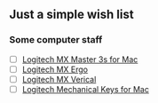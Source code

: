 ## Just a simple wish list
### Some computer staff
- [ ] [Logitech MX Master 3s for Mac](https://www.logitech.com/en-eu/products/mice/mx-master-3s-mac-bluetooth-mouse.910-006572.html)
- [ ] [Logitech MX Ergo](https://www.logitech.com/en-eu/products/mice/mx-ergo-wireless-trackball-mouse.910-005179.html)
- [ ] [Logitech MX Verical](https://www.logitech.com/en-eu/products/mice/mx-vertical-ergonomic-mouse.910-005448.html)
- [ ] [Logitech Mechanical Keys for Mac](https://www.logitech.com/en-eu/products/keyboards/mx-keys-mac-wireless-keyboard.920-009558.html)